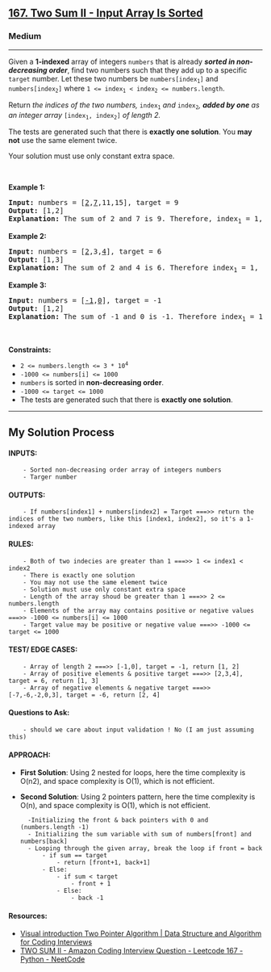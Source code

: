 <h2><a href="https://leetcode.com/problems/two-sum-ii-input-array-is-sorted/">167. Two Sum II - Input Array Is Sorted</a></h2><h3>Medium</h3><hr><div style="user-select: auto;"><p style="user-select: auto;">Given a <strong style="user-select: auto;">1-indexed</strong> array of integers <code style="user-select: auto;">numbers</code> that is already <strong style="user-select: auto;"><em style="user-select: auto;">sorted in non-decreasing order</em></strong>, find two numbers such that they add up to a specific <code style="user-select: auto;">target</code> number. Let these two numbers be <code style="user-select: auto;">numbers[index<sub style="user-select: auto;">1</sub>]</code> and <code style="user-select: auto;">numbers[index<sub style="user-select: auto;">2</sub>]</code> where <code style="user-select: auto;">1 &lt;= index<sub style="user-select: auto;">1</sub> &lt; index<sub style="user-select: auto;">2</sub> &lt;= numbers.length</code>.</p>

<p style="user-select: auto;">Return<em style="user-select: auto;"> the indices of the two numbers, </em><code style="user-select: auto;">index<sub style="user-select: auto;">1</sub></code><em style="user-select: auto;"> and </em><code style="user-select: auto;">index<sub style="user-select: auto;">2</sub></code><em style="user-select: auto;">, <strong style="user-select: auto;">added by one</strong> as an integer array </em><code style="user-select: auto;">[index<sub style="user-select: auto;">1</sub>, index<sub style="user-select: auto;">2</sub>]</code><em style="user-select: auto;"> of length 2.</em></p>

<p style="user-select: auto;">The tests are generated such that there is <strong style="user-select: auto;">exactly one solution</strong>. You <strong style="user-select: auto;">may not</strong> use the same element twice.</p>

<p style="user-select: auto;">Your solution must use only constant extra space.</p>

<p style="user-select: auto;">&nbsp;</p>
<p style="user-select: auto;"><strong style="user-select: auto;">Example 1:</strong></p>

<pre style="user-select: auto;"><strong style="user-select: auto;">Input:</strong> numbers = [<u style="user-select: auto;">2</u>,<u style="user-select: auto;">7</u>,11,15], target = 9
<strong style="user-select: auto;">Output:</strong> [1,2]
<strong style="user-select: auto;">Explanation:</strong> The sum of 2 and 7 is 9. Therefore, index<sub style="user-select: auto;">1</sub> = 1, index<sub style="user-select: auto;">2</sub> = 2. We return [1, 2].
</pre>

<p style="user-select: auto;"><strong style="user-select: auto;">Example 2:</strong></p>

<pre style="user-select: auto;"><strong style="user-select: auto;">Input:</strong> numbers = [<u style="user-select: auto;">2</u>,3,<u style="user-select: auto;">4</u>], target = 6
<strong style="user-select: auto;">Output:</strong> [1,3]
<strong style="user-select: auto;">Explanation:</strong> The sum of 2 and 4 is 6. Therefore index<sub style="user-select: auto;">1</sub> = 1, index<sub style="user-select: auto;">2</sub> = 3. We return [1, 3].
</pre>

<p style="user-select: auto;"><strong style="user-select: auto;">Example 3:</strong></p>

<pre style="user-select: auto;"><strong style="user-select: auto;">Input:</strong> numbers = [<u style="user-select: auto;">-1</u>,<u style="user-select: auto;">0</u>], target = -1
<strong style="user-select: auto;">Output:</strong> [1,2]
<strong style="user-select: auto;">Explanation:</strong> The sum of -1 and 0 is -1. Therefore index<sub style="user-select: auto;">1</sub> = 1, index<sub style="user-select: auto;">2</sub> = 2. We return [1, 2].
</pre>

<p style="user-select: auto;">&nbsp;</p>
<p style="user-select: auto;"><strong style="user-select: auto;">Constraints:</strong></p>

<ul style="user-select: auto;">
	<li style="user-select: auto;"><code style="user-select: auto;">2 &lt;= numbers.length &lt;= 3 * 10<sup style="user-select: auto;">4</sup></code></li>
	<li style="user-select: auto;"><code style="user-select: auto;">-1000 &lt;= numbers[i] &lt;= 1000</code></li>
	<li style="user-select: auto;"><code style="user-select: auto;">numbers</code> is sorted in <strong style="user-select: auto;">non-decreasing order</strong>.</li>
	<li style="user-select: auto;"><code style="user-select: auto;">-1000 &lt;= target &lt;= 1000</code></li>
	<li style="user-select: auto;">The tests are generated such that there is <strong style="user-select: auto;">exactly one solution</strong>.</li>
</ul>
</div>
<hr>
<h2>My Solution Process</h2>

#### INPUTS:
        - Sorted non-decreasing order array of integers numbers
        - Targer number

#### OUTPUTS:
        - If numbers[index1] + numbers[index2] = Target ===>> return the indices of the two numbers, like this [index1, index2], so it's a 1-indexed array

#### RULES:
        - Both of two indecies are greater than 1 ===>> 1 <= index1 < index2 
        - There is exactly one solution
        - You may not use the same element twice
        - Solution must use only constant extra space
        - Length of the array shoud be greater than 1 ===>> 2 <= numbers.length
        - Elements of the array may contains positive or negative values ===>> -1000 <= numbers[i] <= 1000
        - Target value may be positive or negative value ===>> -1000 <= target <= 1000

#### TEST/ EDGE CASES:
        - Array of length 2 ===>> [-1,0], target = -1, return [1, 2]
        - Array of positive elements & positive target ===>> [2,3,4], target = 6, return [1, 3]
        - Array of negative elements & negative target ===>> [-7,-6,-2,0,3], target = -6, return [2, 4]

#### Questions to Ask:
        - should we care about input validation ! No (I am just assuming this)

#### APPROACH:
- **First Solution**: Using 2 nested for loops, here the time complexity is O(n2), and space complexity is O(1), which is not efficient.
        
- **Second Solution**: Using 2 pointers pattern, here the time complexity is O(n), and space complexity is O(1), which is not efficient.
        
        -Initializing the front & back pointers with 0 and (numbers.length -1)
        - Initializing the sum variable with sum of numbers[front] and numbers[back]
        - Looping through the given array, break the loop if front = back
            - if sum == target
                - return [front+1, back+1]
            - Else:
                - if sum < target
                    - front + 1
                - Else:
                    - back -1

#### Resources:
- [Visual introduction Two Pointer Algorithm | Data Structure and Algorithm for Coding Interviews](https://www.youtube.com/watch?v=On03HWe2tZM)
- [TWO SUM II - Amazon Coding Interview Question - Leetcode 167 - Python - NeetCode](https://www.youtube.com/watch?v=cQ1Oz4ckceM)
